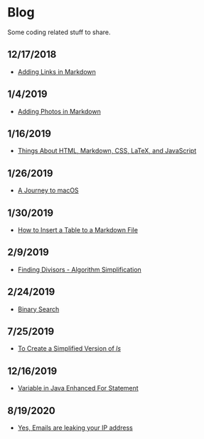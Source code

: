 # Blog

Some coding related stuff to share.

<!---
Blog, where I post thoughts about programing.
--->

<!---
> WARNING: THESE ARTICLES ARE SIMPLY A COLLECTION OF WHAT I HAVE LEARNED. PLEASE FEEL FREE TO CONTACT ME IF YOU FIND YOUR LEGAL RIGHTS VIOLATED.
--->

<!--
These dates below stand for when these articles were mostly done. There might be some revisions and minor changes after the date. If big changes were to be made to an article, it shall be released with a new date and a "(V2)", "(V3)", etc. The old ones will not be deleted.`

If you encounter anything problems, please feel free to file a bug on GitHub.
--->

## 12/17/2018

- [Adding Links in Markdown](https://angelohyang.github.io/Blog/Dec.%202018/Adding%20Links%20in%20Markdown)

## 1/4/2019

- [Adding Photos in Markdown](https://angelohyang.github.io/Blog/Jan.%202019/Adding%20Photos%20in%20Markdown)

## 1/16/2019

- [Things About HTML, Markdown, CSS, LaTeX, and JavaScript](https://angelohyang.github.io/Blog/Jan.%202019/Things%20About%20HTML%2C%20Markdown%2C%20CSS%2C%20LaTeX%2C%20and%20JavaScript)

## 1/26/2019

- [A Journey to macOS](https://angelohyang.github.io/Blog/Jan.%202019/A%20Journey%20to%20macOS)

## 1/30/2019

- [How to Insert a Table to a Markdown File](https://angelohyang.github.io/Blog/Jan.%202019/How%20to%20Insert%20a%20Table%20to%20a%20Markdown%20File)

## 2/9/2019

- [Finding Divisors - Algorithm Simplification](https://angelohyang.github.io/Blog/Feb.%202019/Finding%20Divisors%20-%20Algorithm%20Simplification)

## 2/24/2019

- [Binary Search](https://angelohyang.github.io/Blog/Feb.%202019/Binary%20Search)

## 7/25/2019

- [To Create a Simplified Version of *ls*](https://angelohyang.github.io/Blog/Jul.%202019/ls)

## 12/16/2019

- [Variable in Java Enhanced For Statement](https://angelohyang.github.io/Blog/Dec.%202019/Java_For_Reference_or_Copy)

## 8/19/2020

- [Yes, Emails are leaking your IP address](../Aug.%202020/Email)